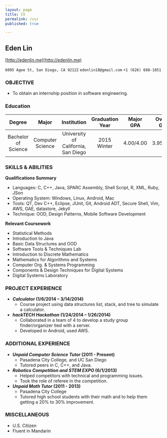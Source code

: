 ```yaml
---
layout: page
title: CV
permalink: /cv/
published: true

---
```


## **Eden Lin**
[http://edenlin.me](http://edenlin.me)

`6095 Agee St, San Diego, CA 92122`    `edenlin18@gmail.com`    `+1 (626) 688-1851`

### **OBJECTIVE**

* To obtain an internship position in software engineering.

### **Education**


| Degree | Major | Institution | Graduation Year | Major GPA | Overall GPA |
|:-:|:-:|:-:|:-:|:-:|:-:|
| Bachelor of Science | Computer Science | University of California, San Diego | 2015 Winter | 4.00/4.00 | 3.95/4.00 |


### **SKILLS & ABILITIES**
**Qualifications Summary**

* Languages: C, C++, Java, SPARC Assembly, Shell Script, R, XML, Ruby, JSon
* Operating System: Windows, Linux, Android, Mac
* Tools: QT, Dev C++, Eclipse, JUnit, Git, Android ADT, Secure Shell, Vim, AWS, GAE, datastore, Jekyll
* Technique: OOD, Design Patterns, Mobile Software Development


**Relevant Coursework**

* Statistical Methods
* Introduction to Java
* Basic Data Structures and OOD
* Software Tools & Techniques Lab
* Introduction to Discrete Mathematics
* Mathematics for Algorithms and Systems
* Computer Org. & Systems Programming
* Components & Design Techniques for Digital Systems
* Digital Systems Laboratory


### **PROJECT EXPERIENCE**
* **_Calculator_ (1/6/2014 – 3/14/2014)**
	- Course project using data structures list, stack, and tree to simulate a calculator.
* **_hackTECH Hackathon_ (1/24/2014 – 1/26/2014)**
	- Collaborated in a team of 4 to develop a study group finder/organizer tied with a server.
	- Developed in Android, used AWS.


### **ADDITIONAL EXPERIENCE**
* **_Unpaid Computer Science Tutor_ (2011 - Present)**
	- Pasadena City College, and UC San Diego
	- Tutored peers in C, C++, and Java.
* **_Robotics Competition and STEM EXPO_ (6/1/2013)**
	- Helped competitors with technical and programming issues. 
	- Took the role of referee in the competition.
* **_Unpaid Math Tutor_ (2011 - 2013)**
	- Pasadena City College
    - Tutored high school students with their math and to help them getting a 20% to 30% improvement.


### **MISCELLANEOUS**  
* U.S. Citizen
* Fluent in Mandarin
